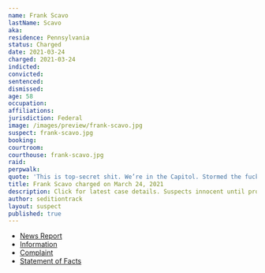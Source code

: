 ```yaml
---
name: Frank Scavo
lastName: Scavo
aka:
residence: Pennsylvania
status: Charged
date: 2021-03-24
charged: 2021-03-24
indicted:
convicted:
sentenced:
dismissed:
age: 58
occupation:
affiliations:
jurisdiction: Federal
image: /images/preview/frank-scavo.jpg
suspect: frank-scavo.jpg
booking:
courtroom:
courthouse: frank-scavo.jpg
raid:
perpwalk:
quote: 'This is top-secret shit. We’re in the Capitol. Stormed the fucking Capitol of the fucking United States at 58 years old. What the fuck is wrong with America?'
title: Frank Scavo charged on March 24, 2021
description: Click for latest case details. Suspects innocent until proven guilty.
author: seditiontrack
layout: suspect
published: true
---
```


- [News Report](https://www.timesleader.com/news/1137275/scavo-was-pushed-into-capitol-lawyer-says)
- [Information](https://www.justice.gov/usao-dc/case-multi-defendant/file/1380551/download)
- [Complaint](https://www.justice.gov/usao-dc/case-multi-defendant/file/1380711/download)
- [Statement of Facts](https://www.justice.gov/usao-dc/case-multi-defendant/file/1380716/download)
